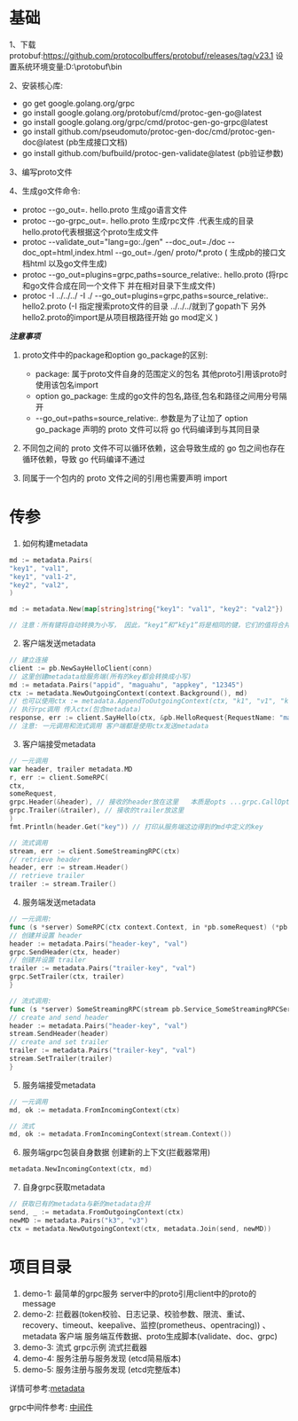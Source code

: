 # 基础
1、下载protobuf:https://github.com/protocolbuffers/protobuf/releases/tag/v23.1
设置系统环境变量:D:\protobuf\bin

2、安装核心库:

* go get google.golang.org/grpc
* go install google.golang.org/protobuf/cmd/protoc-gen-go@latest
* go install google.golang.org/grpc/cmd/protoc-gen-go-grpc@latest
* go install github.com/pseudomuto/protoc-gen-doc/cmd/protoc-gen-doc@latest (pb生成接口文档)
* go install github.com/bufbuild/protoc-gen-validate@latest (pb验证参数)

3、编写proto文件

4、生成go文件命令:

* protoc --go_out=. hello.proto 生成go语言文件
* protoc --go-grpc_out=. hello.proto 生成rpc文件
  .代表生成的目录 hello.proto代表根据这个proto生成文件
* protoc --validate_out="lang=go:./gen"  --doc_out=./doc --doc_opt=html,index.html --go_out=./gen/ proto/*.proto (
  生成pb的接口文档html 以及go文件生成)
* protoc --go_out=plugins=grpc,paths=source_relative:. hello.proto (将rpc和go文件合成在同一个文件下
  并在相对目录下生成文件)
* protoc -I ../../../ -I ./ --go_out=plugins=grpc,paths=source_relative:. hello2.proto  (-I 指定搜索proto文件的目录
  ../../../就到了gopath下 另外hello2.proto的import是从项目根路径开始 go mod定义  )

**_注意事项_**

1. proto文件中的package和option go_package的区别:

    * package: 属于proto文件自身的范围定义的包名 其他proto引用该proto时使用该包名import
    * option go_package: 生成的go文件的包名,路径,包名和路径之间用分号隔开
    * --go_out=paths=source_relative:. 参数是为了让加了 option go_package 声明的 proto 文件可以将 go 代码编译到与其同目录

2. 不同包之间的 proto 文件不可以循环依赖，这会导致生成的 go 包之间也存在循环依赖，导致 go 代码编译不通过
3. 同属于一个包内的 proto 文件之间的引用也需要声明 import

# 传参

1. 如何构建metadata

```go 
md := metadata.Pairs(
"key1", "val1",
"key1", "val1-2",
"key2", "val2",
)

md := metadata.New(map[string]string{"key1": "val1", "key2": "val2"})

// 注意：所有键将自动转换为小写， 因此，“key1”和“kEy1”将是相同的键，它们的值将合并到同一个列表中
``` 

2. 客户端发送metadata

```go
// 建立连接
client := pb.NewSayHelloClient(conn)
// 这里创建metadata给服务端(所有的key都会转换成小写)
md := metadata.Pairs("appid", "maguahu", "appkey", "12345")
ctx := metadata.NewOutgoingContext(context.Background(), md)
// 也可以使用ctx := metadata.AppendToOutgoingContext(ctx, "k1", "v1", "k1", "v2", "k2", "v3")
// 执行rpc调用 传入ctx(包含metadata)
response, err := client.SayHello(ctx, &pb.HelloRequest{RequestName: "maguahu"})
// 注意: 一元调用和流式调用 客户端都是使用ctx发送metadata
```

3. 客户端接受metadata

```go
// 一元调用
var header, trailer metadata.MD
r, err := client.SomeRPC(
ctx,
someRequest,
grpc.Header(&header), // 接收的header放在这里   本质是opts ...grpc.CallOption  
grpc.Trailer(&trailer), // 接收的trailer放这里
)
fmt.Println(header.Get("key")) // 打印从服务端这边得到的md中定义的key

// 流式调用
stream, err := client.SomeStreamingRPC(ctx)
// retrieve header
header, err := stream.Header()
// retrieve trailer
trailer := stream.Trailer()
```

4. 服务端发送metadata

```go
// 一元调用:
func (s *server) SomeRPC(ctx context.Context, in *pb.someRequest) (*pb.someResponse, error) {
// 创建并设置 header
header := metadata.Pairs("header-key", "val")
grpc.SendHeader(ctx, header)
// 创建并设置 trailer
trailer := metadata.Pairs("trailer-key", "val")
grpc.SetTrailer(ctx, trailer)
}

// 流式调用:
func (s *server) SomeStreamingRPC(stream pb.Service_SomeStreamingRPCServer) error {
// create and send header
header := metadata.Pairs("header-key", "val")
stream.SendHeader(header)
// create and set trailer
trailer := metadata.Pairs("trailer-key", "val")
stream.SetTrailer(trailer)
}

```

5. 服务端接受metadata

```go
// 一元调用
md, ok := metadata.FromIncomingContext(ctx)

// 流式
md, ok := metadata.FromIncomingContext(stream.Context())
```

6. 服务端grpc包装自身数据 创建新的上下文(拦截器常用)

```go
metadata.NewIncomingContext(ctx, md)
```

7. 自身grpc获取metadata

```go
// 获取已有的metadata与新的metadata合并
send, _ := metadata.FromOutgoingContext(ctx)
newMD := metadata.Pairs("k3", "v3")
ctx = metadata.NewOutgoingContext(ctx, metadata.Join(send, newMD))
```

# 项目目录

1. demo-1: 最简单的grpc服务 server中的proto引用client中的proto的message
2. demo-2: 拦截器(token校验、日志记录、校验参数、限流、重试、recovery、timeout、keepalive、监控(prometheus、opentracing))
   、metadata 客户端 服务端互传数据、proto生成脚本(validate、doc、grpc)
3. demo-3: 流式 grpc示例 流式拦截器
4. demo-4: 服务注册与服务发现  (etcd简易版本)
5. demo-5: 服务注册与服务发现  (etcd完整版本)

详情可参考:[metadata](https://github.com/grpc/grpc-go/blob/master/Documentation/grpc-metadata.md#unary-call)

grpc中间件参考: [中间件](https://github.com/grpc-ecosystem/go-grpc-middleware)